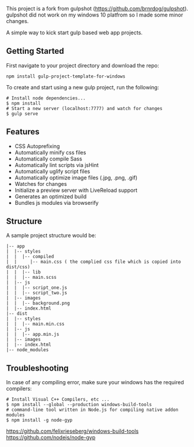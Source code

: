 This project is a fork from gulpshot (https://github.com/brnrdog/gulpshot). gulpshot did not work on my windows 10 platfrom so I made some minor changes.

A simple way to kick start gulp based web app projects. 

## Getting Started

First navigate to your project directory and download the repo:

```shell
npm install gulp-project-template-for-windows
```

To create and start using a new gulp project, run the following:

```shell
# Install node dependencies...
$ npm install
# Start a new server (localhost:7777) and watch for changes
$ gulp serve
``` 


## Features

- CSS Autoprefixing
- Automatically minify css files
- Automatically compile Sass
- Automatically lint scripts via jsHint
- Automatically uglify script files
- Automatically optimize image files (.jpg, .png, .gif)
- Watches for changes
- Initialize a preview server with LiveReload support
- Generates an optimized build
- Bundles js modules via browserify

## Structure

A sample project structure would be:

```
|-- app
|  |-- styles
|  |  |-- compiled
|  |     |-- main.css ( the complied css file which is copied into dist/css)
|  |  |-- lib
|  |  |-- main.scss
|  |-- js
|  |  |-- script_one.js
|  |  |-- script_two.js
|  |-- images
|  |  |-- background.png
|  |-- index.html
|-- dist
|  |-- styles
|  |  |-- main.min.css
|  |-- js
|  |  |-- app.min.js
|  |-- images
|  |-- index.html
|-- node_modules
```
## Troubleshooting

In case of any compiling error, make sure your windows has the required compilers:

```shell
# Install Visual C++ Compilers, etc ...
$ npm install --global --production windows-build-tools
# command-line tool written in Node.js for compiling native addon modules
$ npm install -g node-gyp
``` 
https://github.com/felixrieseberg/windows-build-tools
https://github.com/nodejs/node-gyp